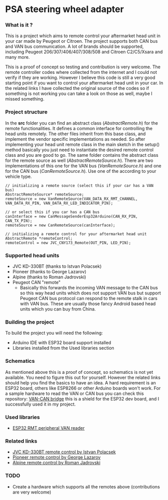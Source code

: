 # PSA steering wheel adapter

### What is it ?
This is a project which aims to remote control your aftermarket head unit in your car made by Peugeot or Citroen. The project supports both CAN bus and VAN bus communication. A lot of brands should be supported, including Peugeot 206/307/406/407/308/508 and Citroen C2/C5/Xsara and many more.

This is a proof of concept so testing and contribution is very welcome. The remote controller codes where collected from the internet and I could not verify if they are working. However I believe this code is still a very good starting point if you want to control your aftermarket head unit in your car. In the related links I have collected the original source of the codes so if something is not working you can take a look on those as well, maybe I missed something.

### Project structure

In the **src** folder you can find an abstract class (*AbstractRemote.h*) for the remote functionalities. It defines a common interface for controlling the head units remotely. The other files inherit from this base class, and implement the vendor specific implementations as needed.  So after implementing your head unit remote class in the main sketch in the setup() method basically you just need to instantiate the desired remote control class and you are good to go. The same folder contains the abstract class for the remote source as well (*AbstractRemoteSource.h*). There are two implementations of this one for the VAN bus (*VanRemoteSource.h*) and one for the CAN bus (*CanRemoteSource.h*). Use one of the according to your vehicle type.

    // initializing a remote source (select this if your car has a VAN bus)
    AbstractRemoteSource* remoteSource;
    remoteSource = new VanRemoteSource(VAN_DATA_RX_RMT_CHANNEL, VAN_DATA_RX_PIN, VAN_DATA_RX_LED_INDICATOR_PIN);
    
    // or select this if you car has a CAN bus
    canInterface = new CanMessageSenderEsp32Arduino(CAN_RX_PIN, CAN_TX_PIN);
    remoteSource = new CanRemoteSource(canInterface);

    // initializing a remote control for your aftermarket head unit
    AbstractRemote *remoteControl;
    remoteControl = new JVC_CNY173_Remote(OUT_PIN, LED_PIN);

### Supported head units

- JVC KD-330BT (thanks to Istvan Polacsek)
- Pioneer (thanks to George Lazarov)
- Alpine (thanks to Roman Jadrovski)
- Peugeot CAN "remote" 
    - Basically this forwards the incoming VAN message to the CAN bus so this way head units which does not support VAN bus but support Peugeot CAN bus protocol can respond to the remote stalk in cars with VAN bus. These are usually those fancy Android based head units which you can buy from China.

### Building the project

To build the project you will need the following:

 - Arduino IDE with ESP32 board support installed
 - Libraries installed from the Used libraries section

### Schematics

As mentioned above this is a proof of concept, so schematics is not yet available. You need to figure this out for yourself. However the related links should help you find the basics to have an idea. A hard requirement is an ESP32 board, others like ESP8266 or other Arduino boards won't work.  For a sample hardware to read the VAN or CAN bus you can check this repository: [VAN-CAN bridge][van_can_bridge_hw] this is a shield for the ESP32 dev board, and I successfully used it in my project.

### Used libraries

- [ESP32 RMT peripheral VAN reader][lib_esp32_van_rx]

### Related links

- [JVC KD-330BT remote control by Istvan Polacsek][yt_jvc_kd330bt]
- [Pioneer remote control by George Lazarov][yt_pioneer]
- [Alpine remote control by Roman Jadrovski][orig_alpine]

[lib_esp32_van_rx]: https://github.com/morcibacsi/esp32_rmt_van_rx/
[yt_jvc_kd330bt]: https://www.youtube.com/watch?v=8OANaTe5kxI
[yt_pioneer]: https://www.youtube.com/watch?v=RQmXv-3tn54
[orig_alpine]: https://github.com/jadrovski/alpine_control
[van_can_bridge_hw]: https://github.com/morcibacsi/PSAVanCanBridgeHW/tree/v1.1

### TODO
- Create a hardware which supports all the remotes above (contributions are very welcome)
